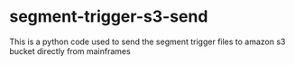 # segment-trigger-s3-send
This is a python code used to send the segment trigger files to amazon s3 bucket directly from mainframes
